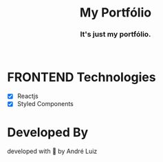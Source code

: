 <h1 align="center">My Portfólio</h1>

<h3 align="center">It's just my portfólio.</h3>

<br/>


# FRONTEND Technologies

- [x] Reactjs
- [x] Styled Components

# Developed By 
<p>developed with 💜 by André Luiz </p>
